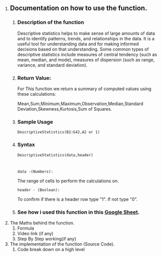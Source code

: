 1. ## Documentation on how to use the function.
   1. ### Description of the function
   
      Descriptive statistics helps to make sense of large amounts of data and to identify patterns, trends, and relationships in the data. It is a useful tool for understanding data and for making informed decisions based on that understanding. Some common types of descriptive statistics include measures of central tendency (such as mean, median, and mode), measures of dispersion (such as range, variance, and standard deviation).

   2. ### Return Value:

      For This function we return a summary of computed values using these calculations: 
    
      Mean,Sum,Minimum,Maximum,Observation,Median,Standard Deviation,Skewness,Kurtosis,Sum of Squares.

   3. ### Sample Usage
      `DescriptiveStatistics(B2:G42,A2 or 1)`
     
   4. ### Syntax
      `
      DescriptiveStatistics(data,header)
      `
      #
      `data -(Numbers):`

      The range of cells to perform the calculations on.

      `header - (Boolean):`

      To confirm if there is a header row type "1". If not type "0".

   5. ### See how i used this function in this [Google Sheet](https://docs.google.com/spreadsheets/d/1ds9bimx0rHalfnA6j87Ck35PiBBMwNwNQZ38pOaJYTE/view#gid=831143355).
2. The Maths behind the function.
   1. Formula
   2. Video link (if any)
   3. Step By Step working(if any)
3. The implementation of the function (Source Code).
   1. Code break down on a high level

